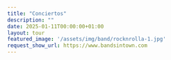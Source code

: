 ```yaml
---
title: "Conciertos"
description: ""
date: 2025-01-11T00:00:00+01:00
layout: tour
featured_image: '/assets/img/band/rocknrolla-1.jpg'
request_show_url: https://www.bandsintown.com
---
```

